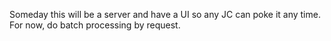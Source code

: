 Someday this will be a server and have a UI so any JC can poke it any time. For now, do batch processing by request.